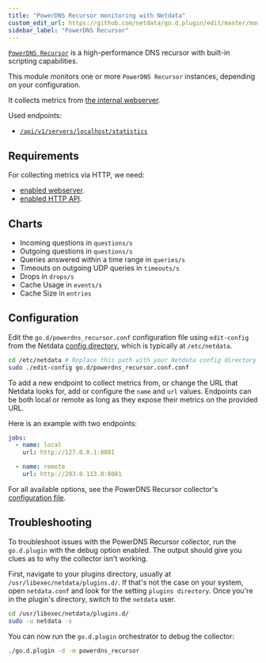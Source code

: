 ```yaml
---
title: "PowerDNS Recursor monitoring with Netdata"
custom_edit_url: https://github.com/netdata/go.d.plugin/edit/master/modules/powerdns_recursor/README.md
sidebar_label: "PowerDNS Recursor"
---
```




[`PowerDNS Recursor`](https://doc.powerdns.com/recursor/) is a high-performance DNS recursor
with built-in scripting capabilities.

This module monitors one or more `PowerDNS Recursor` instances, depending on your configuration.

It collects metrics from [the internal webserver](https://doc.powerdns.com/recursor/http-api/index.html#built-in-webserver-and-http-api).

Used endpoints:

-   [`/api/v1/servers/localhost/statistics`](https://doc.powerdns.com/recursor/common/api/endpoint-statistics.html)

## Requirements

For collecting metrics via HTTP, we need:

-   [enabled webserver](https://doc.powerdns.com/recursor/http-api/index.html#webserver).
-   [enabled HTTP API](https://doc.powerdns.com/recursor/http-api/index.html#enabling-the-api).


## Charts

-   Incoming questions in `questions/s`
-   Outgoing questions in `questions/s`
-   Queries answered within a time range in `queries/s`
-   Timeouts on outgoing UDP queries in `timeouts/s`
-   Drops in `drops/s`
-   Cache Usage in `events/s`
-   Cache Size in `entries`

## Configuration

Edit the `go.d/powerdns_recursor.conf` configuration file using `edit-config` from the Netdata [config
directory](/docs/configure/nodes), which is typically at `/etc/netdata`.

```bash
cd /etc/netdata # Replace this path with your Netdata config directory
sudo ./edit-config go.d/powerdns_recursor.conf.conf
```

To add a new endpoint to collect metrics from, or change the URL that Netdata looks for, add or configure the `name` and
`url` values. Endpoints can be both local or remote as long as they expose their metrics on the provided URL.

Here is an example with two endpoints:

```yaml
jobs:
  - name: local
    url: http://127.0.0.1:8081

  - name: remote
    url: http://203.0.113.0:8081
```

For all available options, see the PowerDNS Recursor collector's [configuration
file](https://github.com/netdata/go.d.plugin/blob/master/config/go.d/powerdns_recursor.conf).


## Troubleshooting

To troubleshoot issues with the PowerDNS Recursor collector, run the `go.d.plugin` with the debug option enabled.
The output should give you clues as to why the collector isn't working.

First, navigate to your plugins directory, usually at `/usr/libexec/netdata/plugins.d/`. If that's not the case on your
system, open `netdata.conf` and look for the setting `plugins directory`. Once you're in the plugin's directory, switch
to the `netdata` user.

```bash
cd /usr/libexec/netdata/plugins.d/
sudo -u netdata -s
```

You can now run the `go.d.plugin` orchestrator to debug the collector:

```bash
./go.d.plugin -d -m powerdns_recursor
```
